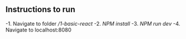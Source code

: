 ## Instructions to run
-1. Navigate to folder */1-basic-react*
-2. *NPM install*
-3. *NPM run dev*
-4. Navigate to localhost:8080
